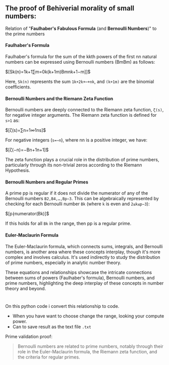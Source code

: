 ## The proof of Behiverial morality of small numbers:

Relation of "**Faulhaber's Fabulous Formula** (and **Bernoulli Numbers**)" to the prime numbers

#### Faulhaber's Formula

Faulhaber's formula for the sum of the kkth powers of the first nn natural numbers can be expressed using Bernoulli numbers (BmBm​) as follows:

$\[Sk(n)=1k+1∑m=0k(k+1m)Bmnk+1−m]]\$

Here, `Sk(n)` represents the sum `1k+2k+⋯+nk`, and `(k+1m)` are the binomial coefficients.

#### Bernoulli Numbers and the Riemann Zeta Function

Bernoulli numbers are deeply connected to the Riemann zeta function, `ζ(s)`, for negative integer arguments. 
The Riemann zeta function is defined for `s>1` as:

$\[ζ(s)=∑n=1∞1ns]\$

For negative integers (`s=−n`), where nn is a positive integer, we have:

$\[ζ(−n)=−Bn+1n+1]\$

The zeta function plays a crucial role in the distribution of prime numbers, particularly through its non-trivial 
zeros according to the Riemann Hypothesis.

#### Bernoulli Numbers and Regular Primes

A prime pp is regular if it does not divide the numerator of any of the Bernoulli numbers `B2,B4,…,Bp−3`​. 
This can be algebraically represented by checking for each Bernoulli number `Bk​` (where `k` is even and `2≤k≤p−3`):

$\[p∤numerator(Bk)]\$

If this holds for all `Bk​` in the range, then pp is a regular prime.

#### Euler-Maclaurin Formula

The Euler-Maclaurin formula, which connects sums, integrals, and Bernoulli numbers, is another area where these concepts interplay, though it's more complex and involves calculus. It's used indirectly to study the distribution of prime numbers, especially in analytic number theory.

These equations and relationships showcase the intricate connections between sums of powers (Faulhaber's formula), Bernoulli numbers, and prime numbers, highlighting the deep interplay of these concepts in number theory and beyond.

#

On this python code i convert this relationship to code. 
- When you have want to choose change the range, looking your compute power.
- Can to save result as the text file `.txt`

Prime validation proof:
> Bernoulli numbers are related to prime numbers, notably through their role in the Euler-Maclaurin formula, the Riemann zeta function, and the criteria for regular primes.

